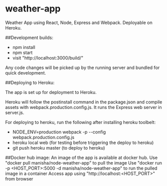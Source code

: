 # weather-app
Weather App using React, Node, Express and Webpack. Deployable on Heroku.

##Development builds:
- npm install
- npm start
- visit "http://localhost:3000/build/"

Any code changes will be picked up by the running server and bundled for quick development.

##Deploying to Heroku:

The app is set up for deployment to Heroku.

Heroku will follow the postinstall command in the package.json and compile assets with webpack.production.config.js. 
It runs the Express web server in server.js.

For deploying to heroku, run the following after installing heroku toolbelt:
- NODE_ENV=production webpack -p --config webpack.production.config.js
- heroku local web (for testing before triggering the deploy to heroku)
- git push heroku master (to deploy to heroku)

##Docker hub image:
An image of the app is available at docker hub.
Use "docker pull manisha/node-weather-app" to pull the image
Use "docker run -p <HOST_PORT>:5000 -d manisha/node-weather-app" to run the pulled image in a container
Access app using "http://localhost:<HOST_PORT>" from browser
